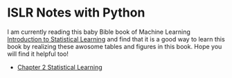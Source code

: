 # ISLR Notes with Python

I am currently reading this baby Bible book of Machine Learning [Introduction to Statistical Learning](http://www-bcf.usc.edu/~gareth/ISL/)
and find that it is a good way to learn this book by realizing these awosome tables and figures in this book. Hope you will find it helpful too!

- [Chapter 2 Statistical Learning](https://github.com/gogowenzhang/ISLR_notes_python/blob/master/Chapter%202%20Statistical%20Learning.ipynb)
